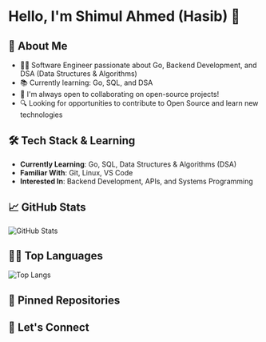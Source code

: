 # Hello, I'm Shimul Ahmed (Hasib) 👋

## 🚀 About Me
- 🧑‍💻 Software Engineer passionate about Go, Backend Development, and DSA (Data Structures & Algorithms)
- 📚 Currently learning: Go, SQL, and DSA
- 🌱 I'm always open to collaborating on open-source projects!
- 🔍 Looking for opportunities to contribute to Open Source and learn new technologies

## 🛠️ Tech Stack & Learning
- **Currently Learning**: Go, SQL, Data Structures & Algorithms (DSA)
- **Familiar With**: Git, Linux, VS Code
- **Interested In**: Backend Development, APIs, and Systems Programming

## 📈 GitHub Stats
![GitHub Stats](https://github-readme-stats.vercel.app/api?username=HasibAhmed99&show_icons=true&theme=algolia)

## 🧑‍💻 Top Languages
![Top Langs](https://github-readme-stats.vercel.app/api/top-langs/?username=HasibAhmed99&layout=compact&theme=radical)


## 📍 Pinned Repositories

## 🔗 Let's Connect


<!---
HasibAhmed99/HasibAhmed99 is a ✨ special ✨ repository because its `README.md` (this file) appears on your GitHub profile.
You can click the Preview link to take a look at your changes.
--->
